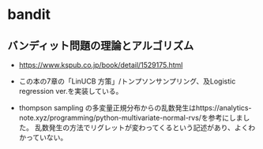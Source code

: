 # bandit


## バンディット問題の理論とアルゴリズム
- https://www.kspub.co.jp/book/detail/1529175.html
- この本の7章の「LinUCB 方策」/トンプソンサンプリング、及Logistic regression ver.を実装している。



- thompson sampling の多変量正規分布からの乱数発生はhttps://analytics-note.xyz/programming/python-multivariate-normal-rvs/を参考にしました。
  乱数発生の方法でリグレットが変わってくるという記述があり、よくわかっていない。
<!-- 
https://blog.brainpad.co.jp/entry/2018/04/05/163000
こちらの実装をするためのレポジトリ
# Versions
- 2/12-19 まずは、モデルフリーアプローチで強化学習できるか？を実験してみる。
  - 以下の2つのレポジトリを参考にする。
  - https://github.com/icoxfog417/baby-steps-of-rl-ja/blob/master/DP/environment.py
  - https://github.com/Kaggle/kaggle-environments
-->
